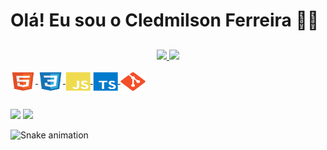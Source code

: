  # Olá! Eu sou o Cledmilson Ferreira 🖖🏻
##
<div align="center" style="display: inline_block">
  <a href="https://github.com/IsraelJorge">
  <img height="165em"  src="https://github-readme-stats.vercel.app/api?username=cledmilson&show_icons=true&theme=dark&include_all_commits=true&count_private=true"/>
  <img height="165em"  src="https://github-readme-stats.vercel.app/api/top-langs/?username=cledmilson&layout=compact&langs_count=7&theme=dark"/>
</div>

<div style="display: inline_block"><br>
  <img align="center" alt="Logo-HTML" height="30" width="40" src="https://raw.githubusercontent.com/devicons/devicon/master/icons/html5/html5-original.svg">
  <img align="center" alt="Logo-CSS" height="30" width="40" src="https://raw.githubusercontent.com/devicons/devicon/master/icons/css3/css3-original.svg">
  <img align="center" alt="Logo-Js" height="30" width="40" src="https://raw.githubusercontent.com/devicons/devicon/master/icons/javascript/javascript-plain.svg">
  <img align="center" alt="Logo-Ts" height="30" width="40" src="https://raw.githubusercontent.com/devicons/devicon/master/icons/typescript/typescript-plain.svg">
  <img align="center" alt="Logo-Git" height="30" width="40" src="https://raw.githubusercontent.com/devicons/devicon/master/icons/git/git-plain.svg">
  <src="https://media.discordapp.net/attachments/639956127056134178/890373478988013628/Publicacoes_Instagram_1_1.png?width=676&height=676">
</div>
  
##
 
<div> 
  <a href="https://www.instagram.com/cledmilsonferreira_/" target="_blank"><img src="https://img.shields.io/badge/-Instagram-%23E4405F?style=for-the-badge&logo=instagram&logoColor=white" target="_blank"></a>
  <a href="https://www.linkedin.com/in/cledmilson-ferreira-de-jesus-a6954659/" target="_blank"><img src="https://img.shields.io/badge/LinkedIn-0077B5?style=for-the-badge&logo=linkedin&logoColor=white" target="_blank"></a>  

  ![Snake animation](https://github.com/cledmilson/cledmilson/blob/output/github-contribution-grid-snake.svg)
</div>

   
